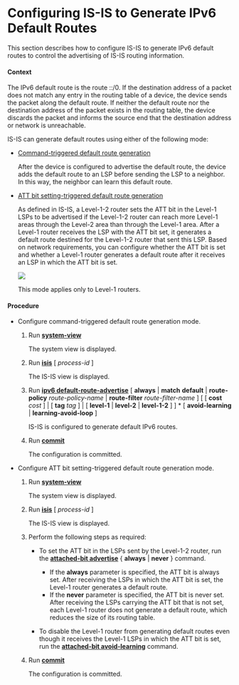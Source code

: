 Configuring IS-IS to Generate IPv6 Default Routes
=================================================

This section describes how to configure IS-IS to generate IPv6 default routes to control the advertising of IS-IS routing information.

#### Context

The IPv6 default route is the route ::/0. If the destination address of a packet does not match any entry in the routing table of a device, the device sends the packet along the default route. If neither the default route nor the destination address of the packet exists in the routing table, the device discards the packet and informs the source end that the destination address or network is unreachable.

IS-IS can generate default routes using either of the following mode:

* [Command-triggered default route generation](#EN-US_TASK_0172366031__dc_vrp_isis_cfg_103401)
  
  After the device is configured to advertise the default route, the device adds the default route to an LSP before sending the LSP to a neighbor. In this way, the neighbor can learn this default route.
* [ATT bit setting-triggered default route generation](#EN-US_TASK_0172366031__dc_vrp_isis_cfg_103402)
  
  As defined in IS-IS, a Level-1-2 router sets the ATT bit in the Level-1 LSPs to be advertised if the Level-1-2 router can reach more Level-1 areas through the Level-2 area than through the Level-1 area. After a Level-1 router receives the LSP with the ATT bit set, it generates a default route destined for the Level-1-2 router that sent this LSP. Based on network requirements, you can configure whether the ATT bit is set and whether a Level-1 router generates a default route after it receives an LSP in which the ATT bit is set.
  
  ![](../../../../public_sys-resources/note_3.0-en-us.png) 
  
  This mode applies only to Level-1 routers.


#### Procedure

* Configure command-triggered default route generation mode.
  1. Run [**system-view**](cmdqueryname=system-view)
     
     
     
     The system view is displayed.
  2. Run [**isis**](cmdqueryname=isis) [ *process-id* ]
     
     
     
     The IS-IS view is displayed.
  3. Run [**ipv6 default-route-advertise**](cmdqueryname=ipv6+default-route-advertise) [ **always** | **match** **default** | **route-policy** *route-policy-name* | **route-filter** *route-filter-name* ] [ [ **cost** *cost* ] | [ **tag** *tag* ] | [ **level-1** | **level-2** | **level-1-2** ] ] \* [ **avoid-learning** | **learning-avoid-loop** ]
     
     
     
     IS-IS is configured to generate default IPv6 routes.
  4. Run [**commit**](cmdqueryname=commit)
     
     
     
     The configuration is committed.
* Configure ATT bit setting-triggered default route generation mode.
  1. Run [**system-view**](cmdqueryname=system-view)
     
     
     
     The system view is displayed.
  2. Run [**isis**](cmdqueryname=isis) [ *process-id* ]
     
     
     
     The IS-IS view is displayed.
  3. Perform the following steps as required:
     
     
     + To set the ATT bit in the LSPs sent by the Level-1-2 router, run the [**attached-bit advertise**](cmdqueryname=attached-bit+advertise) { **always** | **never** } command.
       
       - If the **always** parameter is specified, the ATT bit is always set. After receiving the LSPs in which the ATT bit is set, the Level-1 router generates a default route.
       - If the **never** parameter is specified, the ATT bit is never set. After receiving the LSPs carrying the ATT bit that is not set, each Level-1 router does not generate a default route, which reduces the size of its routing table.
     + To disable the Level-1 router from generating default routes even though it receives the Level-1 LSPs in which the ATT bit is set, run the [**attached-bit avoid-learning**](cmdqueryname=attached-bit+avoid-learning) command.
  4. Run [**commit**](cmdqueryname=commit)
     
     
     
     The configuration is committed.